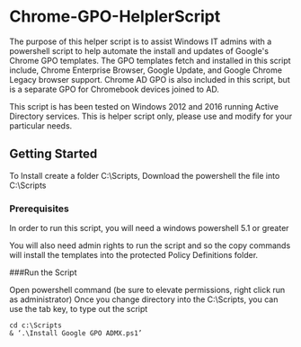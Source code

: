 # Chrome-GPO-HelplerScript
The purpose of this helper script is to assist Windows IT admins with a powershell script to help automate the install and updates of Google's Chrome GPO templates.  The GPO templates fetch and installed in this script include, Chrome Enterprise Browser, Google Update, and Google Chrome Legacy browser support.  Chrome AD GPO is also included in this script, but is a separate GPO for Chromebook devices joined to AD.

This script is has been tested on Windows 2012 and 2016 running Active Directory services.
This is helper script only, please use and modify for your particular needs. 

## Getting Started

To Install create a folder C:\Scripts, 
Download the powershell the file into C:\Scripts

### Prerequisites

In order to run this script, you will need a windows powershell 5.1 or greater

You will also need admin rights to run the script and so the copy commands will install the templates into the protected Policy Definitions folder.  


###Run the Script

Open powershell command (be sure to elevate permissions, right click run as administrator)
Once you change directory into the C:\Scripts, you can use the tab key, to type out the script

```
cd c:\Scripts
& ‘.\Install Google GPO ADMX.ps1’
```

```
